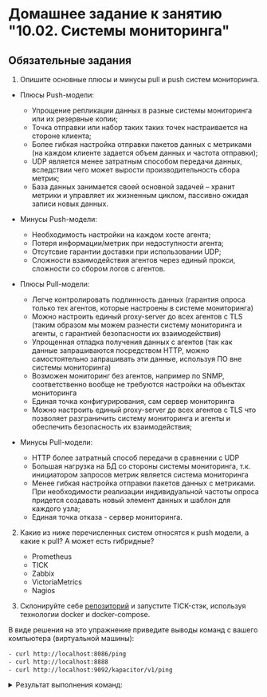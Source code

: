 # Домашнее задание к занятию "10.02. Системы мониторинга"

## Обязательные задания

1. Опишите основные плюсы и минусы pull и push систем мониторинга.

- Плюсы Push-модели:
    - Упрощение репликации данных в разные системы мониторинга или их резервные копии;
    - Точка отправки или набор таких таких точек настраивается на стороне клиента;
    - Более гибкая настройка отправки пакетов данных с метриками (на каждом клиенте задается объем данных и частота отправки);
    - UDP является менее затратным способом передачи данных, вследствии чего может вырости производительность сбора метрик;
    - База данных занимается своей основной задачей – хранит метрики и управляет их жизненным циклом, пассивно ожидая записи новых данных.
- Минусы Push-модели:
    - Необходимость настройки на каждом хосте агента;
    - Потеря информации/метрик при недоступности агента;
    - Отсутсвие гарантии доставки при использовании UDP;
    - Сложности взаимодействия агентов через единый прокси, сложности со сбором логов с агентов.

- Плюсы Pull-модели:
    - Легче контролировать подлинность данных (гарантия опроса только тех агентов, которые настроены в системе мониторинга) 
    - Можно настроить единый proxy-server до всех агентов с TLS (таким образом мы можем разнести систему мониторинга и агенты, с гарантией безопасности их взаимодействия) 
    - Упрощенная отладка получения данных с агентов (так как данные запрашиваются посредством HTTP, можно самостоятельно запрашивать эти данные, используя ПО вне системы мониторинга)
    - Возможен мониторинг без агентов, например по SNMP, соответственно вообще не требуются настройки на объектах мониторинга
    - Единая точка конфигурирования, сам сервер мониторинга
    - Можно настроить единый proxy-server до всех агентов с TLS что позволяет разграничить систему мониторинга и агенты и обеспечить безопасность их взаимодействия;

- Минусы Pull-модели:
    - HTTP более затратный способ передачи в сравнении с UDP
    - Большая нагрузка на БД со стороны системы мониторинга, т.к. инициатором запросов метрик является система мониторинга 
    - Менее гибкая настройка отправки пакетов данных с метриками. При необходимости реализации индивидуальной частоты опроса придется создавать новый элемент данных и шаблон для каждого узла;
    - Единая точка отказа - сервер мониторинга.

2. Какие из ниже перечисленных систем относятся к push модели, а какие к pull? А может есть гибридные?

    - Prometheus 
    - TICK
    - Zabbix
    - VictoriaMetrics
    - Nagios

3. Склонируйте себе [репозиторий](https://github.com/influxdata/sandbox/tree/master) и запустите TICK-стэк, 
используя технологии docker и docker-compose.

В виде решения на это упражнение приведите выводы команд с вашего компьютера (виртуальной машины):

    - curl http://localhost:8086/ping
    - curl http://localhost:8888
    - curl http://localhost:9092/kapacitor/v1/ping

<details>
     <summary>Результат выполнения команд:</summary>
    <br>


```bash
Use 'docker scan' to run Snyk tests against images to find vulnerabilities and learn how to fix them
[+] Running 5/5
 ⠿ Container sandbox-influxdb-1       Started                                                                                                                                                                                                                                        0.5s
 ⠿ Container sandbox-telegraf-1       Started                                                                                                                                                                                                                                        0.8s
 ⠿ Container sandbox-documentation-1  Started                                                                                                                                                                                                                                        0.5s
 ⠿ Container sandbox-kapacitor-1      Started                                                                                                                                                                                                                                        1.1s
 ⠿ Container sandbox-chronograf-1     Started                                                                                                                                                                                                                                        1.7s
Opening tabs in browser...
iva@c9v:~/Documents/10.02/sandbox  (master)$ Opening in existing browser session.
Opening in existing browser session.

iva@c9v:~/Documents/10.02/sandbox  (master)$ curl http://localhost:8086/ping -v
*   Trying ::1:8086...
* Connected to localhost (::1) port 8086 (#0)
> GET /ping HTTP/1.1
> Host: localhost:8086
> User-Agent: curl/7.76.1
> Accept: */*
> 
* Mark bundle as not supporting multiuse
< HTTP/1.1 204 No Content
< Content-Type: application/json
< Request-Id: 0bd06466-f66a-11ec-804f-0242ac120002
< X-Influxdb-Build: OSS
< X-Influxdb-Version: 1.8.10
< X-Request-Id: 0bd06466-f66a-11ec-804f-0242ac120002
< Date: Mon, 27 Jun 2022 22:39:46 GMT
< 
* Connection #0 to host localhost left intact
iva@c9v:~/Documents/10.02/sandbox  (master)$ curl http://localhost:9092/kapacitor/v1/ping -v
*   Trying ::1:9092...
* Connected to localhost (::1) port 9092 (#0)
> GET /kapacitor/v1/ping HTTP/1.1
> Host: localhost:9092
> User-Agent: curl/7.76.1
> Accept: */*
> 
* Mark bundle as not supporting multiuse
< HTTP/1.1 204 No Content
< Content-Type: application/json; charset=utf-8
< Request-Id: 1d8fc39d-f66a-11ec-8039-000000000000
< X-Kapacitor-Version: 1.6.4
< Date: Mon, 27 Jun 2022 22:40:16 GMT
< 
* Connection #0 to host localhost left intact
iva@c9v:~/Documents/10.02/sandbox  (master)$ curl http://localhost:8888
<!DOCTYPE html><html><head><meta http-equiv="Content-type" content="text/html; charset=utf-8"><title>Chronograf</title><link rel="icon shortcut" href="/favicon.fa749080.ico"><link rel="stylesheet" href="/src.9cea3e4e.css"></head><body> <div id="react-root" data-basepath=""></div> <script src="/src.a969287c.js"></script> </body></html>

iva@c9v:~/Documents/10.02/sandbox  (master)$ docker ps
CONTAINER ID   IMAGE                   COMMAND                  CREATED        STATUS         PORTS                                                                                                                             NAMES
ad987d718851   chrono_config           "/entrypoint.sh chro…"   10 hours ago   Up 4 minutes   0.0.0.0:8888->8888/tcp, :::8888->8888/tcp                                                                                         sandbox-chronograf-1
ab5a4a9efb5e   telegraf                "/entrypoint.sh tele…"   10 hours ago   Up 4 minutes   8092/udp, 8125/udp, 8094/tcp                                                                                                      sandbox-telegraf-1
b2348307c671   kapacitor               "/entrypoint.sh kapa…"   10 hours ago   Up 4 minutes   0.0.0.0:9092->9092/tcp, :::9092->9092/tcp                                                                                         sandbox-kapacitor-1
33e02fec997f   influxdb                "/entrypoint.sh infl…"   10 hours ago   Up 4 minutes   0.0.0.0:8082->8082/tcp, :::8082->8082/tcp, 0.0.0.0:8086->8086/tcp, :::8086->8086/tcp, 0.0.0.0:8089->8089/udp, :::8089->8089/udp   sandbox-influxdb-1
c45791fca7e0   sandbox_documentation   "/documentation/docu…"   10 hours ago   Up 4 minutes   0.0.0.0:3010->3000/tcp, :::3010->3000/tcp        
```

</detail>


А также скриншот веб-интерфейса ПО chronograf (`http://localhost:8888`).

![скриншот веб-интерфейса ПО chronograf (http://localhost:8888)](./src/chronograf1.png)

P.S.: если при запуске некоторые контейнеры будут падать с ошибкой - проставьте им режим `Z`, например
`./data:/var/lib:Z`

4. Перейдите в веб-интерфейс Chronograf (`http://localhost:8888`) и откройте вкладку `Data explorer`.

    - Нажмите на кнопку `Add a query`
    - Изучите вывод интерфейса и выберите БД `telegraf.autogen`
    - В `measurments` выберите mem->host->telegraf_container_id , а в `fields` выберите used_percent. 
    Внизу появится график утилизации оперативной памяти в контейнере telegraf.
    - Вверху вы можете увидеть запрос, аналогичный SQL-синтаксису. 
    Поэкспериментируйте с запросом, попробуйте изменить группировку и интервал наблюдений.

Для выполнения задания приведите скриншот с отображением метрик утилизации места на диске 
(disk->host->telegraf_container_id) из веб-интерфейса.

Для выполнения данного пункта предварительно в telegraf.conf добавил инпуты по диску и памяти, произвёл рестарт sandbox

```
[[inputs.mem]]
[[inputs.disk]]

```
![disk->host->telegraf_container_id](./src/chronograf_disk.png)

![mem->host->telegraf_container_id](./src/chronograf_mem.png)

5. Изучите список [telegraf inputs](https://github.com/influxdata/telegraf/tree/master/plugins/inputs). 
Добавьте в конфигурацию telegraf следующий плагин - [docker](https://github.com/influxdata/telegraf/tree/master/plugins/inputs/docker):
```
[[inputs.docker]]
  endpoint = "unix:///var/run/docker.sock"
```

Дополнительно вам может потребоваться донастройка контейнера telegraf в `docker-compose.yml` дополнительного volume и 
режима privileged:
```
  telegraf:
    image: telegraf:1.4.0
    privileged: true
    volumes:
      - ./etc/telegraf.conf:/etc/telegraf/telegraf.conf:Z
      - /var/run/docker.sock:/var/run/docker.sock:Z
    links:
      - influxdb
    ports:
      - "8092:8092/udp"
      - "8094:8094"
      - "8125:8125/udp"
```

После настройке перезапустите telegraf, обновите веб интерфейс и приведите скриншотом список `measurments` в 
веб-интерфейсе базы telegraf.autogen . Там должны появиться метрики, связанные с docker.

Факультативно можете изучить какие метрики собирает telegraf после выполнения данного задания.

## Дополнительное задание (со звездочкой*) - необязательно к выполнению

В веб-интерфейсе откройте вкладку `Dashboards`. Попробуйте создать свой dashboard с отображением:

    - утилизации ЦПУ
    - количества использованного RAM
    - утилизации пространства на дисках
    - количество поднятых контейнеров
    - аптайм
    - ...
    - фантазируйте)
    
    ---

### Как оформить ДЗ?

Выполненное домашнее задание пришлите ссылкой на .md-файл в вашем репозитории.

---

